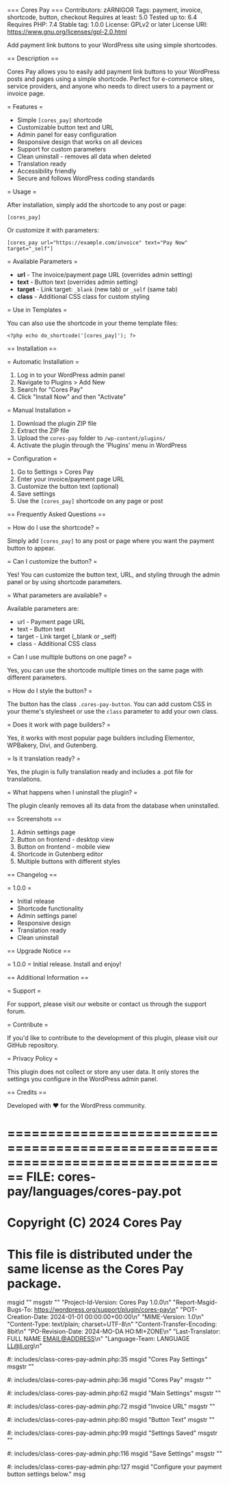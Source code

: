 === Cores Pay ===
Contributors: zARNIGOR
Tags: payment, invoice, shortcode, button, checkout
Requires at least: 5.0
Tested up to: 6.4
Requires PHP: 7.4
Stable tag: 1.0.0
License: GPLv2 or later
License URI: https://www.gnu.org/licenses/gpl-2.0.html

Add payment link buttons to your WordPress site using simple shortcodes.

== Description ==

Cores Pay allows you to easily add payment link buttons to your WordPress posts and pages using a simple shortcode. Perfect for e-commerce sites, service providers, and anyone who needs to direct users to a payment or invoice page.

= Features =

* Simple `[cores_pay]` shortcode
* Customizable button text and URL
* Admin panel for easy configuration
* Responsive design that works on all devices
* Support for custom parameters
* Clean uninstall - removes all data when deleted
* Translation ready
* Accessibility friendly
* Secure and follows WordPress coding standards

= Usage =

After installation, simply add the shortcode to any post or page:

`[cores_pay]`

Or customize it with parameters:

`[cores_pay url="https://example.com/invoice" text="Pay Now" target="_self"]`

= Available Parameters =

* **url** - The invoice/payment page URL (overrides admin setting)
* **text** - Button text (overrides admin setting)
* **target** - Link target: `_blank` (new tab) or `_self` (same tab)
* **class** - Additional CSS class for custom styling

= Use in Templates =

You can also use the shortcode in your theme template files:

`<?php echo do_shortcode('[cores_pay]'); ?>`

== Installation ==

= Automatic Installation =

1. Log in to your WordPress admin panel
2. Navigate to Plugins > Add New
3. Search for "Cores Pay"
4. Click "Install Now" and then "Activate"

= Manual Installation =

1. Download the plugin ZIP file
2. Extract the ZIP file
3. Upload the `cores-pay` folder to `/wp-content/plugins/`
4. Activate the plugin through the 'Plugins' menu in WordPress

= Configuration =

1. Go to Settings > Cores Pay
2. Enter your invoice/payment page URL
3. Customize the button text (optional)
4. Save settings
5. Use the `[cores_pay]` shortcode on any page or post

== Frequently Asked Questions ==

= How do I use the shortcode? =

Simply add `[cores_pay]` to any post or page where you want the payment button to appear.

= Can I customize the button? =

Yes! You can customize the button text, URL, and styling through the admin panel or by using shortcode parameters.

= What parameters are available? =

Available parameters are:
* url - Payment page URL
* text - Button text
* target - Link target (_blank or _self)
* class - Additional CSS class

= Can I use multiple buttons on one page? =

Yes, you can use the shortcode multiple times on the same page with different parameters.

= How do I style the button? =

The button has the class `.cores-pay-button`. You can add custom CSS in your theme's stylesheet or use the `class` parameter to add your own class.

= Does it work with page builders? =

Yes, it works with most popular page builders including Elementor, WPBakery, Divi, and Gutenberg.

= Is it translation ready? =

Yes, the plugin is fully translation ready and includes a .pot file for translations.

= What happens when I uninstall the plugin? =

The plugin cleanly removes all its data from the database when uninstalled.

== Screenshots ==

1. Admin settings page
2. Button on frontend - desktop view
3. Button on frontend - mobile view
4. Shortcode in Gutenberg editor
5. Multiple buttons with different styles

== Changelog ==

= 1.0.0 =
* Initial release
* Shortcode functionality
* Admin settings panel
* Responsive design
* Translation ready
* Clean uninstall

== Upgrade Notice ==

= 1.0.0 =
Initial release. Install and enjoy!

== Additional Information ==

= Support =

For support, please visit our website or contact us through the support forum.

= Contribute =

If you'd like to contribute to the development of this plugin, please visit our GitHub repository.

= Privacy Policy =

This plugin does not collect or store any user data. It only stores the settings you configure in the WordPress admin panel.

== Credits ==

Developed with ❤️ for the WordPress community.

================================================================================
FILE: cores-pay/languages/cores-pay.pot
================================================================================
# Copyright (C) 2024 Cores Pay
# This file is distributed under the same license as the Cores Pay package.
msgid ""
msgstr ""
"Project-Id-Version: Cores Pay 1.0.0\n"
"Report-Msgid-Bugs-To: https://wordpress.org/support/plugin/cores-pay\n"
"POT-Creation-Date: 2024-01-01 00:00:00+00:00\n"
"MIME-Version: 1.0\n"
"Content-Type: text/plain; charset=UTF-8\n"
"Content-Transfer-Encoding: 8bit\n"
"PO-Revision-Date: 2024-MO-DA HO:MI+ZONE\n"
"Last-Translator: FULL NAME <EMAIL@ADDRESS>\n"
"Language-Team: LANGUAGE <LL@li.org>\n"

#: includes/class-cores-pay-admin.php:35
msgid "Cores Pay Settings"
msgstr ""

#: includes/class-cores-pay-admin.php:36
msgid "Cores Pay"
msgstr ""

#: includes/class-cores-pay-admin.php:62
msgid "Main Settings"
msgstr ""

#: includes/class-cores-pay-admin.php:72
msgid "Invoice URL"
msgstr ""

#: includes/class-cores-pay-admin.php:80
msgid "Button Text"
msgstr ""

#: includes/class-cores-pay-admin.php:99
msgid "Settings Saved"
msgstr ""

#: includes/class-cores-pay-admin.php:116
msgid "Save Settings"
msgstr ""

#: includes/class-cores-pay-admin.php:127
msgid "Configure your payment button settings below."
msg
